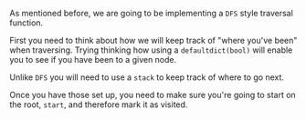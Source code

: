 <!---title{print_ordered_file_structure() Function Part 1}--->    

<!--badges={Python:9,Algorithms:9}-->

<!--concepts={directedGraphs, introToGraphs, useOfGraphs, Depth First Search (DFS), Stack Manipulation}-->

As mentioned before, we are going to be implementing a `DFS` style traversal function. 

First you need to think about how we will keep track of "where you've been" when traversing. Trying thinking how using a `defaultdict(bool)` will enable you to see if you have been to a given node. 

Unlike `DFS` you will need to use a `stack` to keep track of where to go next. 

Once you have those set up, you need to make sure you're going to start on the root, `start`, and therefore mark it as visited. 